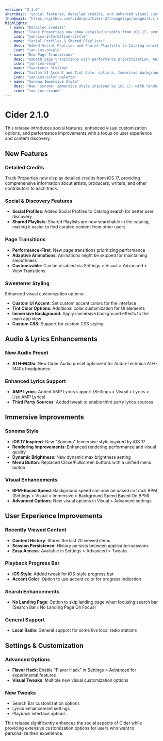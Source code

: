 ```yaml
---
version: "2.1.0"
shortDesc: "Social features, detailed credits, and enhanced visual customization"
thumbnail: "https://github.com/ciderapp/Cider-2/changelogs/images/2.1.0.png"
highlights:
  - name: "Detailed Credits"
    desc: "Track Properties now show detailed credits from iOS 17, providing comprehensive artist and production information."
    icon: "ion-ios-information-circle"
  - name: "Social Profiles & Shared Playlists"
    desc: "Added Social Profiles and Shared Playlists to Catalog search, enhancing discovery and social features."
    icon: "ion-ios-people"
  - name: "New Page Transitions"
    desc: "Smooth page transitions with performance prioritization. Animations might be skipped for maintaining smoothness."
    icon: "ion-ios-swap"
  - name: "Sweetener Styling"
    desc: "Custom UI Accent and Tint Color options, Immersive background for main app view, and Custom CSS support."
    icon: "ion-ios-color-palette"
  - name: "Sonoma Immersive Style"
    desc: "New 'Sonoma' Immersive style inspired by iOS 17, with rendering improvements and dynamic max brightness setting."
    icon: "ion-ios-expand"
---
```


# Cider 2.1.0

This release introduces social features, enhanced visual customization options, and performance improvements with a focus on user experience and content discovery.

## New Features

### Detailed Credits
Track Properties now display detailed credits from iOS 17, providing comprehensive information about artists, producers, writers, and other contributors to each track.

### Social & Discovery Features
- **Social Profiles**: Added Social Profiles to Catalog search for better user discovery
- **Shared Playlists**: Shared Playlists are now searchable in the catalog, making it easier to find curated content from other users

### Page Transitions
- **Performance-First**: New page transitions prioritizing performance
- **Adaptive Animations**: Animations might be skipped for maintaining smoothness
- **Customizable**: Can be disabled via Settings > Visual > Advanced > View Transitions

### Sweetener Styling
Enhanced visual customization options:
- **Custom UI Accent**: Set custom accent colors for the interface
- **Tint Color Options**: Additional color customization for UI elements
- **Immersive Background**: Apply immersive background effects to the main app view
- **Custom CSS**: Support for custom CSS styling

## Audio & Lyrics Enhancements

### New Audio Preset
- **ATH-M40x**: New Cider Audio preset optimized for Audio-Technica ATH-M40x headphones

### Enhanced Lyrics Support
- **AMP Lyrics**: Added AMP Lyrics support (Settings > Visual > Lyrics > Use AMP Lyrics)
- **Third Party Sources**: Added tweak to enable third party lyrics sources

## Immersive Improvements

### Sonoma Style
- **iOS 17 Inspired**: New "Sonoma" Immersive style inspired by iOS 17
- **Rendering Improvements**: Enhanced rendering performance and visual quality
- **Dynamic Brightness**: New dynamic max brightness setting
- **Menu Button**: Replaced Close/Fullscreen buttons with a unified menu button

### Visual Enhancements
- **BPM-Based Speed**: Background speed can now be based on track BPM (Settings > Visual > Immersive > Background Speed Based On BPM)
- **Advanced Options**: New visual options in Visual > Advanced settings

## User Experience Improvements

### Recently Viewed Content
- **Content History**: Stores the last 20 viewed items
- **Session Persistence**: History persists between application sessions
- **Easy Access**: Available in Settings > Advanced > Tweaks

### Playback Progress Bar
- **iOS Style**: Added tweak for iOS-style progress bar
- **Accent Color**: Option to use accent color for progress indication

### Search Enhancements
- **No Landing Page**: Option to skip landing page when focusing search bar (Search Bar / No Landing Page On Focus)

### General Support
- **Local Radio**: General support for some live local radio stations

## Settings & Customization

### Advanced Options
- **Flavor Hack**: Enable "Flavor Hack" in Settings > Advanced for experimental features
- **Visual Tweaks**: Multiple new visual customization options

### New Tweaks
- Search Bar customization options
- Lyrics enhancement settings
- Playback interface options

This release significantly enhances the social aspects of Cider while providing extensive customization options for users who want to personalize their experience. 